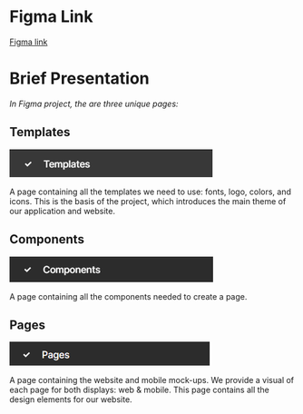 # Figma Link

[Figma link](https://www.figma.com/file/tqpdNMq2MpwY135z4RKXi3/AIRNEIS?type=design&node-id=39%3A1014&mode=design&t=nh2gdlrOpHCehg5D-1)

# Brief Presentation

_In Figma project, the are three unique pages:_

## Templates

![Templates](./images/templates.png)

A page containing all the templates we need to use: fonts, logo, colors, and icons.
This is the basis of the project, which introduces the main theme of our application and website.

## Components

![Components](./images/components.png)

A page containing all the components needed to create a page.

## Pages

![Pages](./images/pages.png)

A page containing the website and mobile mock-ups.
We provide a visual of each page for both displays: web & mobile.
This page contains all the design elements for our website.
